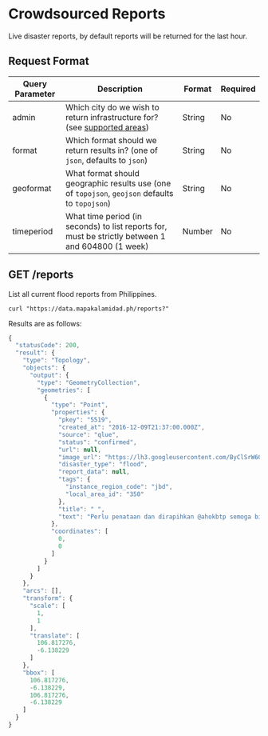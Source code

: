 # Crowdsourced Reports

Live disaster reports, by default reports will be returned for the last hour.

## Request Format

| Query Parameter | Description                                                                                               | Format | Required |
| --------------- | --------------------------------------------------------------------------------------------------------- | ------ | -------- |
| admin           | Which city do we wish to return infrastructure for? (see [supported areas](../general/supported-area.md)) | String | No       |
| format          | Which format should we return results in? (one of `json`, defaults to `json`)                             | String | No       |
| geoformat       | What format should geographic results use (one of `topojson`, `geojson` defaults to `topojson`)           | String | No       |
| timeperiod      | What time period (in seconds) to list reports for, must be strictly between 1 and 604800 (1 week)         | Number | No       |

## GET /reports

List all current flood reports from Philippines.

```
curl "https://data.mapakalamidad.ph/reports?"
```

Results are as follows:

```javascript
{
  "statusCode": 200,
  "result": {
    "type": "Topology",
    "objects": {
      "output": {
        "type": "GeometryCollection",
        "geometries": [
          {
            "type": "Point",
            "properties": {
              "pkey": "5519",
              "created_at": "2016-12-09T21:37:00.000Z",
              "source": "qlue",
              "status": "confirmed",
              "url": null,
              "image_url": "https://lh3.googleusercontent.com/ByClSrW6QhFkBxUhZo0rFt6eiVdvnEHisSzsgjaC9KxdGAQ6CYksTZRA1rcNP9cBGZiv6s4Vp5D8NzkAjPyrBs6c6R4h=s480-c",
              "disaster_type": "flood",
              "report_data": null,
              "tags": {
                "instance_region_code": "jbd",
                "local_area_id": "350"
              },
              "title": " ",
              "text": "Perlu penataan dan dirapihkan @ahokbtp semoga bisa lbh baik, bersih dan teratur"
            },
            "coordinates": [
              0,
              0
            ]
          }
        ]
      }
    },
    "arcs": [],
    "transform": {
      "scale": [
        1,
        1
      ],
      "translate": [
        106.817276,
        -6.138229
      ]
    },
    "bbox": [
      106.817276,
      -6.138229,
      106.817276,
      -6.138229
    ]
  }
}
```
